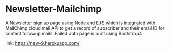 # Newsletter-Mailchimp
A Newsletter sign up page using Node and EJS which is integrated with MailChimp cloud mail API to get a record of subscriber and their email ID for content followup mails. Failed auth page is built using Bootstrap4

link: https://new-9.herokuapp.com/
